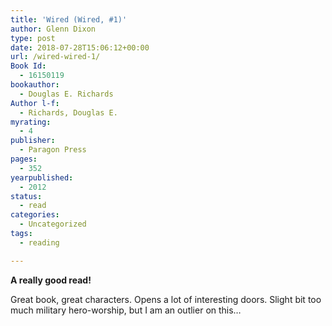 ```yaml
---
title: 'Wired (Wired, #1)'
author: Glenn Dixon
type: post
date: 2018-07-28T15:06:12+00:00
url: /wired-wired-1/
Book Id:
  - 16150119
bookauthor:
  - Douglas E. Richards
Author l-f:
  - Richards, Douglas E.
myrating:
  - 4
publisher:
  - Paragon Press
pages:
  - 352
yearpublished:
  - 2012
status:
  - read
categories:
  - Uncategorized
tags:
  - reading

---
```

**A really good read!**

Great book, great characters. Opens a lot of interesting doors. Slight bit too much military hero-worship, but I am an outlier on this&#8230;